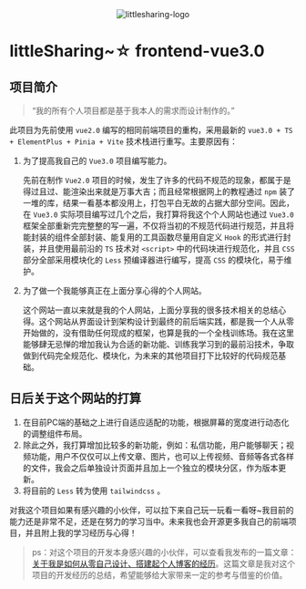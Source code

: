 <div align="center">
   <img src="https://common-1319721118.cos.ap-shanghai.myqcloud.com/picgo/littlesharing-logo.png" alt="littlesharing-logo" />
</div>

# littleSharing~☆ frontend-vue3.0

## 项目简介

> “我的所有个人项目都是基于我本人的需求而设计制作的。”

此项目为先前使用 `vue2.0` 编写的相同前端项目的重构，采用最新的 `vue3.0 + TS + ElementPlus + Pinia + Vite` 技术栈进行重写。主要原因有：

1. 为了提高我自己的 `Vue3.0` 项目编写能力。

   先前在制作 `Vue2.0` 项目的时候，发生了许多的代码不规范的现象，都属于是得过且过、能渲染出来就是万事大吉；而且经常根据网上的教程通过 `npm` 装了一堆的库，结果一看基本都没用上，打包平白无故的占据大部分空间。因此，在 `Vue3.0` 实际项目编写过几个之后，我打算将我这个个人网站也通过 `Vue3.0` 框架全部重新完完整整的写一遍，不仅将当初的不规范代码进行规范，并且将能封装的组件全部封装、能复用的工具函数尽量用自定义 `Hook` 的形式进行封装，并且使用最前沿的 `TS` 技术对 `<script>` 中的代码块进行规范化，并且 `CSS` 部分全部采用模块化的 `Less` 预编译器进行编写，提高 `CSS` 的模块化，易于维护。

2. 为了做一个我能够真正在上面分享心得的个人网站。

   这个网站一直以来就是我的个人网站，上面分享我的很多技术相关的总结心得。这个网站从界面设计到架构设计到最终的前后端实践，都是我一个人从零开始做的，没有借助任何现成的框架，也算是我的一个全栈训练场。我在这里能够肆无忌惮的增加我认为合适的新功能、训练我学习到的最前沿技术，争取做到代码完全规范化、模块化，为未来的其他项目打下比较好的代码规范基础。

## 日后关于这个网站的打算

1. 在目前PC端的基础之上进行自适应适配的功能，根据屏幕的宽度进行动态化的调整组件布局。
2. 除此之外，我打算增加比较多的新功能，例如：私信功能，用户能够聊天；视频功能，用户不仅仅可以上传文章、图片，也可以上传视频、音频等各式各样的文件，我会之后单独设计页面并且加上一个独立的模块分区，作为版本更新。
3. 将目前的 `Less` 转为使用 `tailwindcss` 。

对我这个项目如果有感兴趣的小伙伴，可以拉下来自己玩一玩看一看呀~我目前的能力还是非常不足，还是在努力的学习当中。未来我也会开源更多我自己的前端项目，并且附上我的学习经历与心得！

> ps：对这个项目的开发本身感兴趣的小伙伴，可以查看我发布的一篇文章：[关于我是如何从零自己设计、搭建起个人博客的经历](https://zhuanlan.zhihu.com/p/676325382)。这篇文章是我对这个项目的开发经历的总结，希望能够给大家带来一定的参考与借鉴的价值。
